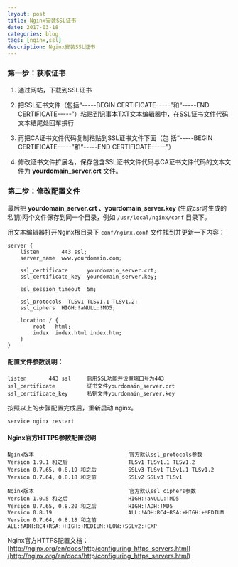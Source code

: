 ```yaml
---
layout: post
title: Nginx安装SSL证书
date: 2017-03-18
categories: blog
tags: [nginx,ssl]
description: Nginx安装SSL证书
---
```


### 第一步：获取证书

1. 通过网站，下载到SSL证书

2. 把SSL证书文件（包括“-----BEGIN CERTIFICATE-----”和“-----END CERTIFICATE-----”）粘贴到记事本TXT文本编辑器中，在SSL证书文件代码文本结尾处回车换行

3. 再把CA证书文件代码复制粘贴到SSL证书文件下面（包 括“-----BEGIN CERTIFICATE-----”和“-----END CERTIFICATE-----”）

4. 修改证书文件扩展名，保存包含SSL证书文件代码与CA证书文件代码的文本文件为 **yourdomain_server.crt** 文件。

### 第二步：修改配置文件

最后把 **yourdomain_server.crt 、yourdomain_server.key** (生成csr时生成的私钥)两个文件保存到同一个目录，例如 `/usr/local/nginx/conf` 目录下。 

用文本编辑器打开Nginx根目录下 `conf/nginx.conf` 文件找到并更新一下内容：

	server { 
		listen       443 ssl;         
		server_name  www.yourdomain.com;   
      
		ssl_certificate      yourdomain_server.crt;        
		ssl_certificate_key  yourdomain_server.key;     
   
		ssl_session_timeout  5m;    
     
		ssl_protocols  TLSv1 TLSv1.1 TLSv1.2;         
		ssl_ciphers  HIGH:!aNULL:!MD5;   
           
		location / {             
			root   html;            
			index  index.html index.htm;        
		}    
	} 

#### 配置文件参数说明：  

	listen       443 ssl     启用SSL功能并设置端口号为443 
	ssl_certificate          证书文件yourdomain_server.crt 
	ssl_certificate_key      私钥文件yourdomain_server.key 

按照以上的步骤配置完成后，重新启动 nginx。

	service nginx restart

#### Nginx官方HTTPS参数配置说明 

	Nginx版本                              官方默认ssl_protocols参数 
	Version 1.9.1 和之后                   TLSv1 TLSv1.1 TLSv1.2 
	Version 0.7.65, 0.8.19 和之后          SSLv3 TLSv1 TLSv1.1 TLSv1.2 
	Version 0.7.64, 0.8.18 和之前          SSLv2 SSLv3 TLSv1   

	Nginx版本                              官方默认ssl_ciphers参数 
	Version 1.0.5 和之后                   HIGH:!aNULL:!MD5 
	Version 0.7.65, 0.8.20 和之后          HIGH:!ADH:!MD5 
	Version 0.8.19                        ALL:!ADH:RC4+RSA:+HIGH:+MEDIUM 
	Version 0.7.64, 0.8.18 和之前          ALL:!ADH:RC4+RSA:+HIGH:+MEDIUM:+LOW:+SSLv2:+EXP 

Nginx官方HTTPS配置文档： [http://nginx.org/en/docs/http/configuring_https_servers.html](http://nginx.org/en/docs/http/configuring_https_servers.html)